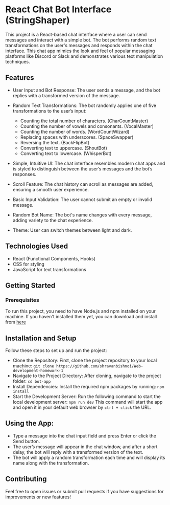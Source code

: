 # React Chat Bot Interface (StringShaper)
This project is a React-based chat interface where a user can send messages and interact with a simple bot. The bot performs random text transformations on the user's messages and responds within the chat interface. This chat app mimics the look and feel of popular messaging platforms like Discord or Slack and demonstrates various text manipulation techniques.

## Features
- User Input and Bot Response: The user sends a message, and the bot replies with a transformed version of the message.
- Random Text Transformations: The bot randomly applies one of five transformations to the user’s input:
  - Counting the total number of characters. (CharCountMaster)
  - Counting the number of vowels and consonants. (VocalMaster)
  - Counting the number of words. (WordCountWizard)
  - Replacing spaces with underscores. (SpaceSwapper)
  - Reversing the text. (BackFlipBot)
  - Converting text to uppercase. (ShoutBot)
  - Converting text to lowercase. (WhisperBot)

- Simple, Intuitive UI: The chat interface resembles modern chat apps and is styled to distinguish between the user’s messages and the bot’s responses.
- Scroll Feature: The chat history can scroll as messages are added, ensuring a smooth user experience.
- Basic Input Validation: The user cannot submit an empty or invalid message.
- Random Bot Name: The bot's name changes with every message, adding variety to the chat experience.
- Theme: User can switch themes between light and dark.

## Technologies Used
- React (Functional Components, Hooks)
- CSS for styling
- JavaScript for text transformations

## Getting Started
### Prerequisites
To run this project, you need to have Node.js and npm installed on your machine. If you haven't installed them yet, you can download and install from [here](https://nodejs.org/en)

## Installation and Setup
Follow these steps to set up and run the project:

- Clone the Repository: First, clone the project repository to your local machine:
  `git clone https://github.com/shravanbishnoi/Web-development-homework-1`
- Navigate to the Project Directory: After cloning, navigate to the project folder:
  `cd bot-app`
- Install Dependencies: Install the required npm packages by running:
  `npm install`
- Start the Development Server: Run the following command to start the local development server:
  `npm run dev`
This command will start the app and open it in your default web browser by `ctrl + click` the URL.

## Using the App:
- Type a message into the chat input field and press Enter or click the Send button.
- The user’s message will appear in the chat window, and after a short delay, the bot will reply with a transformed version of the text.
- The bot will apply a random transformation each time and will display its name along with the transformation.

## Contributing
Feel free to open issues or submit pull requests if you have suggestions for improvements or new features!
